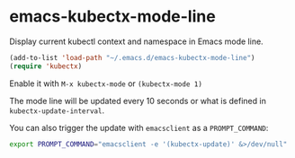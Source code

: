 # emacs-kubectx-mode-line

Display current kubectl context and namespace in Emacs mode line.

```lisp
(add-to-list 'load-path "~/.emacs.d/emacs-kubectx-mode-line")
(require 'kubectx)
```

Enable it with `M-x kubectx-mode` or `(kubectx-mode 1)`

The mode line will be updated every 10 seconds or what is defined in
`kubectx-update-interval`. 

You can also trigger the update with `emacsclient` as a `PROMPT_COMMAND`:

```bash
export PROMPT_COMMAND="emacsclient -e '(kubectx-update)' &>/dev/null"
```
